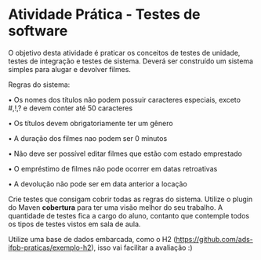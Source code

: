 # Atividade Prática - Testes de software

O objetivo desta atividade é praticar os conceitos de testes de unidade, testes de integração e testes de sistema. Deverá ser construído um sistema simples para alugar e devolver filmes.

Regras do sistema:

• Os nomes dos títulos não podem possuir caracteres especiais, exceto #,!,? e devem conter até 50 caracteres

• Os títulos devem obrigatoriamente ter um gênero

• A duração dos filmes nao podem ser 0 minutos

• Não deve ser possível editar filmes que estão com estado emprestado

• O empréstimo de filmes não pode ocorrer em datas retroativas

• A devolução não pode ser em data anterior a locação

Crie testes que consigam cobrir todas as regras do sistema. Utilize o plugin do Maven **cobertura** para ter uma visão melhor do seu trabalho. A quantidade de testes fica a cargo do aluno, contanto que contemple todos os tipos de testes vistos em sala de aula.

Utilize uma base de dados embarcada, como o H2 (https://github.com/ads-ifpb-praticas/exemplo-h2), isso vai facilitar a avaliação :)
